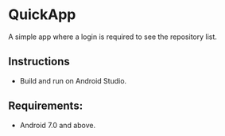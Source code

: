 # QuickApp
A simple app where a login is required to see the repository list.

## Instructions
* Build and run on Android Studio.

## Requirements:
* Android 7.0 and above.
